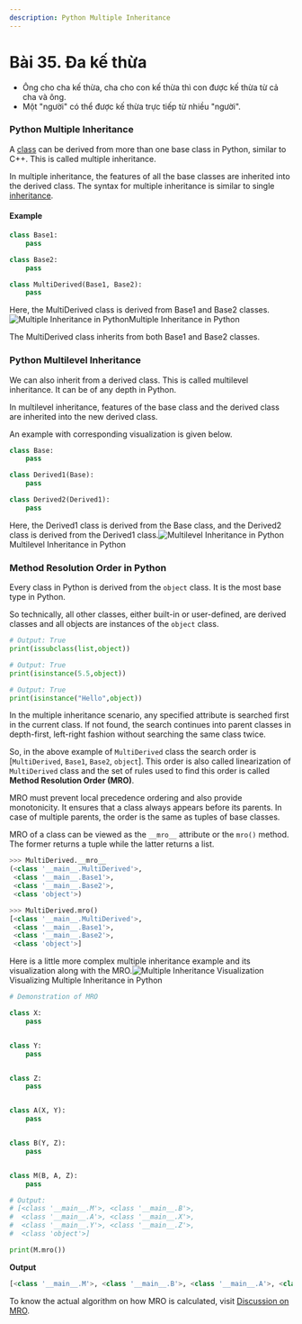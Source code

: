 ```yaml
---
description: Python Multiple Inheritance
---
```


# Bài 35. Đa kế thừa

* Ông cho cha kế thừa, cha cho con kế thừa thì con được kế thừa từ cả cha và ông.
* Một "người" có thể được kế thừa trực tiếp từ nhiều "người".

### Python Multiple Inheritance <a id="inheritance"></a>

A [class](https://www.programiz.com/python-programming/class) can be derived from more than one base class in Python, similar to C++. This is called multiple inheritance.

In multiple inheritance, the features of all the base classes are inherited into the derived class. The syntax for multiple inheritance is similar to single [inheritance](https://www.programiz.com/python-programming/inheritance).

#### Example

```python
class Base1:
    pass

class Base2:
    pass

class MultiDerived(Base1, Base2):
    pass
```

Here, the MultiDerived class is derived from Base1 and Base2 classes.![Multiple Inheritance in Python](https://cdn.programiz.com/sites/tutorial2program/files/MultipleInheritance.jpg)Multiple Inheritance in Python

The MultiDerived class inherits from both Base1 and Base2 classes.

### Python Multilevel Inheritance <a id="multilevel"></a>

We can also inherit from a derived class. This is called multilevel inheritance. It can be of any depth in Python.

In multilevel inheritance, features of the base class and the derived class are inherited into the new derived class.

An example with corresponding visualization is given below.

```python
class Base:
    pass

class Derived1(Base):
    pass

class Derived2(Derived1):
    pass
```

Here, the Derived1 class is derived from the Base class, and the Derived2 class is derived from the Derived1 class.![Multilevel Inheritance in Python](https://cdn.programiz.com/sites/tutorial2program/files/MultilevelInheritance.jpg)Multilevel Inheritance in Python

### Method Resolution Order in Python <a id="resolution"></a>

Every class in Python is derived from the `object` class. It is the most base type in Python.

So technically, all other classes, either built-in or user-defined, are derived classes and all objects are instances of the `object` class.

```python
# Output: True
print(issubclass(list,object))

# Output: True
print(isinstance(5.5,object))

# Output: True
print(isinstance("Hello",object))
```

In the multiple inheritance scenario, any specified attribute is searched first in the current class. If not found, the search continues into parent classes in depth-first, left-right fashion without searching the same class twice.

So, in the above example of `MultiDerived` class the search order is \[`MultiDerived`, `Base1`, `Base2`, `object`\]. This order is also called linearization of `MultiDerived` class and the set of rules used to find this order is called **Method Resolution Order \(MRO\)**.

MRO must prevent local precedence ordering and also provide monotonicity. It ensures that a class always appears before its parents. In case of multiple parents, the order is the same as tuples of base classes.

MRO of a class can be viewed as the `__mro__` attribute or the `mro()` method. The former returns a tuple while the latter returns a list.

```python
>>> MultiDerived.__mro__
(<class '__main__.MultiDerived'>,
 <class '__main__.Base1'>,
 <class '__main__.Base2'>,
 <class 'object'>)

>>> MultiDerived.mro()
[<class '__main__.MultiDerived'>,
 <class '__main__.Base1'>,
 <class '__main__.Base2'>,
 <class 'object'>]
```

Here is a little more complex multiple inheritance example and its visualization along with the MRO.![Multiple Inheritance Visualization](https://cdn.programiz.com/sites/tutorial2program/files/MRO.jpg)Visualizing Multiple Inheritance in Python

```python
# Demonstration of MRO

class X:
    pass


class Y:
    pass


class Z:
    pass


class A(X, Y):
    pass


class B(Y, Z):
    pass


class M(B, A, Z):
    pass

# Output:
# [<class '__main__.M'>, <class '__main__.B'>,
#  <class '__main__.A'>, <class '__main__.X'>,
#  <class '__main__.Y'>, <class '__main__.Z'>,
#  <class 'object'>]

print(M.mro())
```

**Output**

```python
[<class '__main__.M'>, <class '__main__.B'>, <class '__main__.A'>, <class '__main__.X'>, <class '__main__.Y'>, <class '__main__.Z'>, <class 'object'>]
```

To know the actual algorithm on how MRO is calculated, visit [Discussion on MRO](http://www.python.org/download/releases/2.3/mro/).

